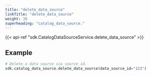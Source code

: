 ```yaml
---
title: "delete_data_source"
linkTitle: "delete_data_source"
weight: 30
superheading: "catalog_data_source."
---
```


{{< api-ref "sdk.CatalogDataSourceService.delete_data_source" >}}

## Example

```python
# Delete a data source via source id.
sdk.catalog_data_source.delete_data_source(data_source_id="123")
```
